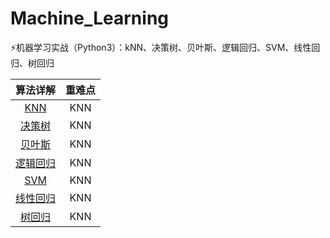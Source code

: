 # Machine_Learning
⚡️机器学习实战（Python3）：kNN、决策树、贝叶斯、逻辑回归、SVM、线性回归、树回归


|算法详解|重难点|
|:----:|:----:|
|<a href="http://.baidu.com" target="_blank">KNN</a>|KNN|
|<a href="http://.baidu.com" target="_blank">决策树</a>|KNN|
|<a href="http://.baidu.com" target="_blank">贝叶斯</a>|KNN|
|<a href="http://.baidu.com" target="_blank">逻辑回归</a>|KNN|
|<a href="http://.baidu.com" target="_blank">SVM</a>|KNN|
|<a href="http://.baidu.com" target="_blank">线性回归</a>|KNN|
|<a href="http://.baidu.com" target="_blank">树回归</a>|KNN|
